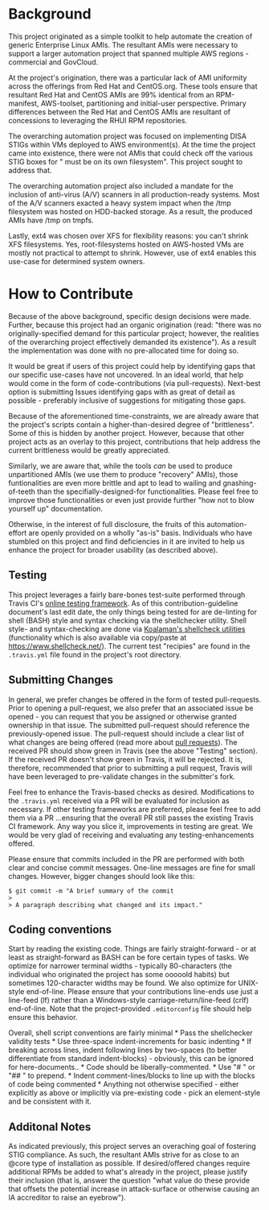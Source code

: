 # Background 

This project originated as a simple toolkit to help automate the creation of generic Enterprise Linux AMIs. The resultant AMIs were necessary to support a larger automation project that spanned multiple AWS regions - commercial and GovCloud.

At the project's origination, there was a particular lack of AMI uniformity across the offerings from Red Hat and CentOS.org. These tools ensure that resultant Red Hat and CentOS AMIs are 99% identical from an RPM-manifest, AWS-toolset, partitioning and initial-user perspective. Primary differences between the Red Hat and CentOS AMIs are resultant of concessions to leveraging the RHUI RPM repositories.

The overarching automation project was focused on implementing DISA STIGs within VMs deployed to AWS environment(s). At the time the project came into existence, there were not AMIs that could check off the various STIG boxes for "<DIRECTORY> must be on its own filesystem". This project sought to address that.

The overarching automation project also included a mandate for the inclusion of anti-virus (A/V) scanners in all production-ready systems. Most of the A/V scanners exacted a heavy system impact when the /tmp filesystem was hosted on HDD-backed storage. As a result, the produced AMIs have /tmp on tmpfs.

Lastly, ext4 was chosen over XFS for flexibility reasons: you can't shrink XFS filesystems. Yes, root-filesystems hosted on AWS-hosted VMs are mostly not practical to attempt to shrink. However, use of ext4 enables this use-case for determined system owners.

# How to Contribute

Because of the above background, specific design decisions were made. Further, because this project had an organic origination (read: "there was no originally-specified demand for this particular project; however, the realities of the overarching project effectively demanded its existence"). As a result the implementation was done with no pre-allocated time for doing so.

It would be great if users of this project could help by identifying gaps that our specific use-cases have not uncovered. In an ideal world, that help would come in the form of code-contributions (via pull-requests). Next-best option is submitting Issues identifying gaps with as great of detail as possible - preferably inclusive of suggestions for mitigating those gaps.

Because of the aforementioned time-constraints, we are already aware that the project's scripts contain a higher-than-desired degree of "brittleness". Some of this is hidden by another project. However, because that other project acts as an overlay to this project, contributions that help address the current brittleness would be greatly appreciated.

Similarly, we are aware that, while the tools _can_ be used to produce unpartitioned AMIs (we use them to produce "recovery" AMIs), those funtionalities are even more brittle and apt to lead to wailing and gnashing-of-teeth than the specifially-designed-for functionalities. Please feel free to improve those functionalities or even just provide further "how not to blow yourself up" documentation.

Otherwise, in the interest of full disclosure, the fruits of this automation-effort are openly provided on a wholly "as-is" basis. Individuals who have stumbled on this project and find deficiencies in it are invited to help us enhance the project for broader usability (as described above).

## Testing

This project leverages a fairly bare-bones test-suite performed through Travis CI's [online testing framework](https://travis-ci.org/). As of this contribution-guideline document's last edit date, the only things being tested for are de-linting for shell (BASH) style and syntax checking via the shellchecker utility. Shell style- and syntax-checking are done via [Koalaman's shellcheck utilities](https://github.com/koalaman/shellcheck) (functionality which is also available via copy/paste at https://www.shellcheck.net/). The current test "recipies" are found in the `.travis.yml` file found in the project's root directory.

## Submitting Changes

In general, we prefer changes be offered in the form of tested pull-requests. Prior to opening a pull-request, we also prefer that an associated issue be opened - you can request that you be assigned or otherwise granted ownership in that issue. The submitted pull-request should reference the previously-opened issue. The pull-request should include a clear list of what changes are being offered (read more about [pull requests](http://help.github.com/pull-requests/)). The received PR should show green in Travis (see the above "Testing" section). If the received PR doesn't show green in Travis, it will be rejected. It is, therefore, recommended that prior to submitting a pull request, Travis will have been leveraged to pre-validate changes in the submitter's fork.

Feel free to enhance the Travis-based checks as desired. Modifications to the `.travis.yml` received via a PR will be evaluated for inclusion as necessary. If other testing frameworks are preferred, please feel free to add them via a PR ...ensuring that the overall PR still passes the existing Travis CI framework. Any way you slice it, improvements in testing are great. We would be very glad of receiving and evaluating any testing-enhancements offered.

Please ensure that commits included in the PR are performed with both clear and concise commit messages. One-line messages are fine for small changes. However, bigger changes should look like this:

    $ git commit -m "A brief summary of the commit
    >
    > A paragraph describing what changed and its impact."

## Coding conventions

Start by reading the existing code. Things are fairly straight-forward - or at least as straight-forward as BASH can be fore certain types of tasks.  We optimize for narrower terminal widths - typically 80-characters (the individual who originated the project has some ooooold habits) but sometimes 120-character widths may be found. We also optimize for UNIX-style end-of-line. Please ensure that your contributions line-ends use just a line-feed (lf) rather than a Windows-style carriage-return/line-feed (crlf) end-of-line. Note that the project-provided `.editorconfig` file should help ensure this behavior.

Overall, shell script conventions are fairly minimal
    * Pass the shellchecker validity tests
    * Use three-space indent-increments for basic indenting
    * If breaking across lines, indent following lines by two-spaces (to better differentiate from standard indent-blocks) - obviously, this can be ignored for here-documents..
    * Code should be liberally-commented.
       * Use "# " or "## " to prepend.
       * Indent comment-lines/blocks to line up with the blocks of code being commented
    * Anything not otherwise specified - either explicitly as above or implicitly via pre-existing code - pick an element-style and be consistent with it.

## Additonal Notes

As indicated previously, this project serves an overaching goal of fostering STIG compliance. As such, the resultant AMIs strive for as close to an @core type of installation as possible. If desired/offered changes require additional RPMs be added to what's already in the project, please justify their inclusion (that is, answer the question "what value do these provide that offsets the potential increase in attack-surface or otherwise causing an IA accreditor to raise an eyebrow").
